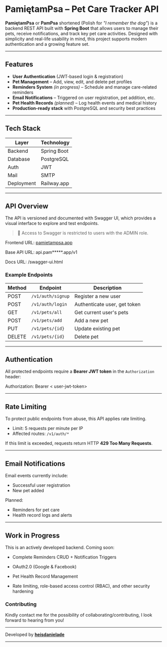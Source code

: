 # PamiętamPsa – Pet Care Tracker API

**PamiętamPsa** or **PamPsa** shortened (Polish for *"I remember the dog"*) is a backend REST API built with **Spring Boot** that allows users to manage their pets, receive notifications, and track key pet care activities. Designed with simplicity and real-life usability in mind, this project supports modern authentication and a growing feature set.

---

## Features

- **User Authentication** (JWT-based login & registration)
- **Pet Management** – Add, view, edit, and delete pet profiles
- **Reminders System** *(in progress)* – Schedule and manage care-related reminders
- **Email Notifications** – Triggered on user registration, pet addition, etc.
- **Pet Health Records** *(planned)* – Log health events and medical history
- **Production-ready stack** with PostgreSQL and security best practices

---

## Tech Stack

| Layer       | Technology         |
|-------------|--------------------|
| Backend     | Spring Boot        |
| Database    | PostgreSQL         |
| Auth        | JWT                |
| Mail        | SMTP               |
| Deployment  | Railway.app        |

---

## API Overview

The API is versioned and documented with Swagger UI, which provides a visual interface to explore and test endpoints.
> 🔐 Access to Swagger is restricted to users with the ADMIN role.


Frontend URL: [pamietampsa.app](https://pamietampsa.netlify.app/)

Base API URL: api.pam*****.app/v1

Docs URL: /swagger-ui.html



### Example Endpoints
| Method | Endpoint           | Description                   |
|--------|--------------------|-------------------------------|
| POST   | `/v1/auth/signup`  | Register a new user           |
| POST   | `/v1/auth/login`   | Authenticate user, get token  |
| GET    | `/v1/pets/all`     | Get current user's pets       |
| POST   | `/v1/pets/add`     | Add a new pet                 |
| PUT    | `/v1/pets/{id}`    | Update existing pet           |
| DELETE | `/v1/pets/{id}`    | Delete pet                    |

---

## Authentication

All protected endpoints require a **Bearer JWT token** in the `Authorization` header:

Authorization: Bearer < user-jwt-token>

---

## Rate Limiting

To protect public endpoints from abuse, this API applies rate limiting.

- Limit: 5 requests per minute per IP
- Affected routes: `/v1/auth/*`

If this limit is exceeded, requests return HTTP **429 Too Many Requests**.

---

## Email Notifications

Email events currently include:
- Successful user registration
- New pet added

Planned:
- Reminders for pet care
- Health record logs and alerts

---

## Work in Progress
This is an actively developed backend. Coming soon:

- Complete Reminders CRUD + Notification Triggers

- OAuth2.0 (Google & Facebook)

- Pet Health Record Management

- Rate limiting, role-based access control (RBAC), and other security hardening


### Contributing
Kindly contact me for the possibility of collaborating/contributing, I look forward to hearing from you!

---

Developed by **[heisdanielade](https://www.heisdanielade.xyz/)**

---

